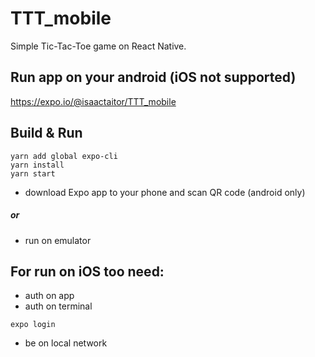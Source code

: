 # TTT_mobile
Simple Tic-Tac-Toe game on React Native.

## Run app on your android (iOS not supported)
https://expo.io/@isaactaitor/TTT_mobile

## Build & Run

```
yarn add global expo-cli
yarn install
yarn start
```

+ download Expo app to your phone and scan QR code (android only)
##### or
+ run on emulator
## For run on iOS too need:
+ auth on app
+ auth on terminal
```
expo login
```
+ be on local network 

